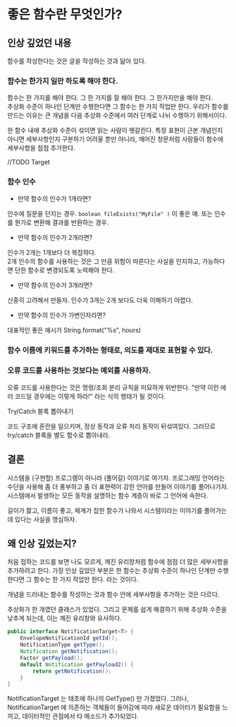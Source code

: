 
# 좋은 함수란 무엇인가?

## 인상 깊었던 내용  
함수를 작성한다는 것은 글을 작성하는 것과 닮아 있다.  

### 함수는 한가지 일만 하도록 해야 한다.

함수는 한 가지를 해야 한다. 그 한 가지를 잘 해야 한다. 그 한가지만을 해야 한다.  
추상화 수준이 하나인 단계만 수행한다면 그 함수는 한 가지 작업만 한다. 우리가 함수를 만드는 이유는 큰 개념을 다음 추상화 수준에서 여러 단계로 나뉘 수행하기 위해서이다.  

 한 함수 내에 추상화 수준이 섞이면 읽는 사람이 헷갈린다. 특정 표현이 근본 개념인지 아니면 세부사항인지 구분하기 어려울 뿐만 아니라, 깨어진 창문처럼 사람들이 함수에 세부사항을 점점 추가한다.

//TODO Target

### 함수 인수
- 만약 함수의 인수가 1개라면?  

 인수에 질문을 던지는 경우. `boolean fileExists("MyFile" )` 이 좋은 예. 또는 인수를 뭔가로 변환해 결과를 반환하는 경우.  

- 만약 함수의 인수가 2개라면?  

인수가 2개는 1개보다 더 복잡하다.    
2개 인수의 함수를 사용하는 것은 그 만큼 위험이 따른다는 사실을 인지하고, 가능하다면 단한 함수로 변경되도록 노력해야 한다.    

- 만약 함수의 인수가 3개라면?  

 신중히 고려해서 만들자. 인수가 3개는 2개 보다도 더욱 이해하기 어렵다.  

- 만약 함수의 인수가 가변인자라면?  

대표적인 좋은 예시가 String.format("%s", hours)  

### 함수 이름에 키워드를 추가하는 형태로, 의도를 제대로 표현할 수 있다.  

### 오류 코드를 사용하는 것보다는 예외를 사용하자.  

오류 코드를 사용한다는 것은 명령/조회 분리 규칙을 미묘하게 위반한다. "만약 이런 에러 코드일 경우에는 이렇게 하라!" 라는 식의 행태가 될 것이다.  

Try/Catch 블록 뽑아내기  

코드 구조에 혼란을 일으키며, 정상 동작과 오류 처리 동작이 뒤섞여있다. 그러므로 try/catch 블록을 별도 함수로 뽑아내라.  

## 결론

시스템을 (구현할) 프로그램이 아니라 (풀어갈) 이야기로 여기자. 프로그래밍 언어라는 수단을 사용해 좀 더 풍부하고 좀 더 표현력이 강한 언어를 만들어 이야기를 풀어나가자. 시스템에서 발생하는 모든 동작을 설명하는 함수 계층이 바로 그 언어에 속한다.

길이가 짫고, 이름이 좋고, 체계가 잡힌 함수가 나와서 시스템이라는 이야기를 풀어가는 데 있다는 사실을 명심하자.




## 왜 인상 깊었는지?  

처음 접하는 코드를 보면 나도 모르게, 깨진 유리창처럼 함수에 점점 더 많은 세부사항을 추가하려고 한다. 가장 인상 깊었던 부분은 한 함수는 추상화 수준이 하나인 단계만 수행한다면 그 함수는 한 가지 작업만 한다. 라는 것이다.

개념을 드러내는 함수를 작성하는 것과 함수 안에 세부사항을 추가하는 것은 다르다.

추상화가 한 개였던 클래스가 있었다. 그리고 문제를 쉽게 해결하기 위해 추상화 수준을 낮추게 되는데, 이는 깨진 유리창와 유사하다.

```java
public interface NotificationTarget<T> {
    EnvelopeNotificationId getId();
    NotificationType getType();
    Notification getNotification();
    Factor getPayload();
    default Notification getPayload2() {
        return getNotification();
    }
}
```

NotificationTarget 는 태초에 하나의 GetType() 만 가졌었다. 그러나, NotificationTarget 에 의존하는 객체들이 들어감에 따라 새로운 데이터가 필요함을 느끼고, 데이터적인 관점에서 타 메소드가 추가되었다.
